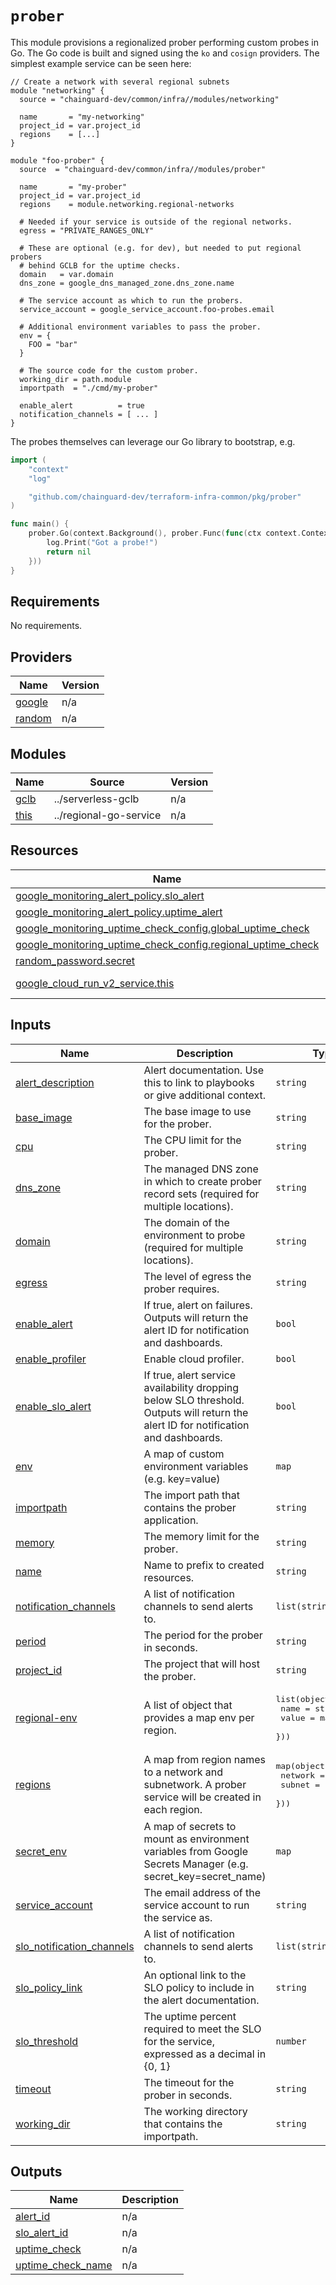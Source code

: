 # `prober`

This module provisions a regionalized prober performing custom probes in Go.
The Go code is built and signed using the `ko` and `cosign` providers. The
simplest example service can be seen here:

```hcl
// Create a network with several regional subnets
module "networking" {
  source = "chainguard-dev/common/infra//modules/networking"

  name       = "my-networking"
  project_id = var.project_id
  regions    = [...]
}

module "foo-prober" {
  source  = "chainguard-dev/common/infra//modules/prober"

  name       = "my-prober"
  project_id = var.project_id
  regions    = module.networking.regional-networks

  # Needed if your service is outside of the regional networks.
  egress = "PRIVATE_RANGES_ONLY"

  # These are optional (e.g. for dev), but needed to put regional probers
  # behind GCLB for the uptime checks.
  domain   = var.domain
  dns_zone = google_dns_managed_zone.dns_zone.name

  # The service account as which to run the probers.
  service_account = google_service_account.foo-probes.email

  # Additional environment variables to pass the prober.
  env = {
    FOO = "bar"
  }

  # The source code for the custom prober.
  working_dir = path.module
  importpath  = "./cmd/my-prober"

  enable_alert          = true
  notification_channels = [ ... ]
}
```

The probes themselves can leverage our Go library to bootstrap, e.g.
```go
import (
	"context"
	"log"

	"github.com/chainguard-dev/terraform-infra-common/pkg/prober"
)

func main() {
	prober.Go(context.Background(), prober.Func(func(ctx context.Context) error {
		log.Print("Got a probe!")
		return nil
	}))
}
```

<!-- BEGIN_TF_DOCS -->
## Requirements

No requirements.

## Providers

| Name | Version |
|------|---------|
| <a name="provider_google"></a> [google](#provider\_google) | n/a |
| <a name="provider_random"></a> [random](#provider\_random) | n/a |

## Modules

| Name | Source | Version |
|------|--------|---------|
| <a name="module_gclb"></a> [gclb](#module\_gclb) | ../serverless-gclb | n/a |
| <a name="module_this"></a> [this](#module\_this) | ../regional-go-service | n/a |

## Resources

| Name | Type |
|------|------|
| [google_monitoring_alert_policy.slo_alert](https://registry.terraform.io/providers/hashicorp/google/latest/docs/resources/monitoring_alert_policy) | resource |
| [google_monitoring_alert_policy.uptime_alert](https://registry.terraform.io/providers/hashicorp/google/latest/docs/resources/monitoring_alert_policy) | resource |
| [google_monitoring_uptime_check_config.global_uptime_check](https://registry.terraform.io/providers/hashicorp/google/latest/docs/resources/monitoring_uptime_check_config) | resource |
| [google_monitoring_uptime_check_config.regional_uptime_check](https://registry.terraform.io/providers/hashicorp/google/latest/docs/resources/monitoring_uptime_check_config) | resource |
| [random_password.secret](https://registry.terraform.io/providers/hashicorp/random/latest/docs/resources/password) | resource |
| [google_cloud_run_v2_service.this](https://registry.terraform.io/providers/hashicorp/google/latest/docs/data-sources/cloud_run_v2_service) | data source |

## Inputs

| Name | Description | Type | Default | Required |
|------|-------------|------|---------|:--------:|
| <a name="input_alert_description"></a> [alert\_description](#input\_alert\_description) | Alert documentation. Use this to link to playbooks or give additional context. | `string` | `"An uptime check has failed."` | no |
| <a name="input_base_image"></a> [base\_image](#input\_base\_image) | The base image to use for the prober. | `string` | `null` | no |
| <a name="input_cpu"></a> [cpu](#input\_cpu) | The CPU limit for the prober. | `string` | `"1000m"` | no |
| <a name="input_dns_zone"></a> [dns\_zone](#input\_dns\_zone) | The managed DNS zone in which to create prober record sets (required for multiple locations). | `string` | `""` | no |
| <a name="input_domain"></a> [domain](#input\_domain) | The domain of the environment to probe (required for multiple locations). | `string` | `""` | no |
| <a name="input_egress"></a> [egress](#input\_egress) | The level of egress the prober requires. | `string` | `"ALL_TRAFFIC"` | no |
| <a name="input_enable_alert"></a> [enable\_alert](#input\_enable\_alert) | If true, alert on failures. Outputs will return the alert ID for notification and dashboards. | `bool` | `false` | no |
| <a name="input_enable_profiler"></a> [enable\_profiler](#input\_enable\_profiler) | Enable cloud profiler. | `bool` | `false` | no |
| <a name="input_enable_slo_alert"></a> [enable\_slo\_alert](#input\_enable\_slo\_alert) | If true, alert service availability dropping below SLO threshold. Outputs will return the alert ID for notification and dashboards. | `bool` | `false` | no |
| <a name="input_env"></a> [env](#input\_env) | A map of custom environment variables (e.g. key=value) | `map` | `{}` | no |
| <a name="input_importpath"></a> [importpath](#input\_importpath) | The import path that contains the prober application. | `string` | n/a | yes |
| <a name="input_memory"></a> [memory](#input\_memory) | The memory limit for the prober. | `string` | `"512Mi"` | no |
| <a name="input_name"></a> [name](#input\_name) | Name to prefix to created resources. | `string` | n/a | yes |
| <a name="input_notification_channels"></a> [notification\_channels](#input\_notification\_channels) | A list of notification channels to send alerts to. | `list(string)` | n/a | yes |
| <a name="input_period"></a> [period](#input\_period) | The period for the prober in seconds. | `string` | `"300s"` | no |
| <a name="input_project_id"></a> [project\_id](#input\_project\_id) | The project that will host the prober. | `string` | n/a | yes |
| <a name="input_regional-env"></a> [regional-env](#input\_regional-env) | A list of object that provides a map env per region. | <pre>list(object({<br>    name  = string<br>    value = map(string)<br>  }))</pre> | `[]` | no |
| <a name="input_regions"></a> [regions](#input\_regions) | A map from region names to a network and subnetwork.  A prober service will be created in each region. | <pre>map(object({<br>    network = string<br>    subnet  = string<br>  }))</pre> | n/a | yes |
| <a name="input_secret_env"></a> [secret\_env](#input\_secret\_env) | A map of secrets to mount as environment variables from Google Secrets Manager (e.g. secret\_key=secret\_name) | `map` | `{}` | no |
| <a name="input_service_account"></a> [service\_account](#input\_service\_account) | The email address of the service account to run the service as. | `string` | n/a | yes |
| <a name="input_slo_notification_channels"></a> [slo\_notification\_channels](#input\_slo\_notification\_channels) | A list of notification channels to send alerts to. | `list(string)` | `[]` | no |
| <a name="input_slo_policy_link"></a> [slo\_policy\_link](#input\_slo\_policy\_link) | An optional link to the SLO policy to include in the alert documentation. | `string` | `""` | no |
| <a name="input_slo_threshold"></a> [slo\_threshold](#input\_slo\_threshold) | The uptime percent required to meet the SLO for the service, expressed as a decimal in {0, 1} | `number` | `0.999` | no |
| <a name="input_timeout"></a> [timeout](#input\_timeout) | The timeout for the prober in seconds. | `string` | `"60s"` | no |
| <a name="input_working_dir"></a> [working\_dir](#input\_working\_dir) | The working directory that contains the importpath. | `string` | n/a | yes |

## Outputs

| Name | Description |
|------|-------------|
| <a name="output_alert_id"></a> [alert\_id](#output\_alert\_id) | n/a |
| <a name="output_slo_alert_id"></a> [slo\_alert\_id](#output\_slo\_alert\_id) | n/a |
| <a name="output_uptime_check"></a> [uptime\_check](#output\_uptime\_check) | n/a |
| <a name="output_uptime_check_name"></a> [uptime\_check\_name](#output\_uptime\_check\_name) | n/a |
<!-- END_TF_DOCS -->
